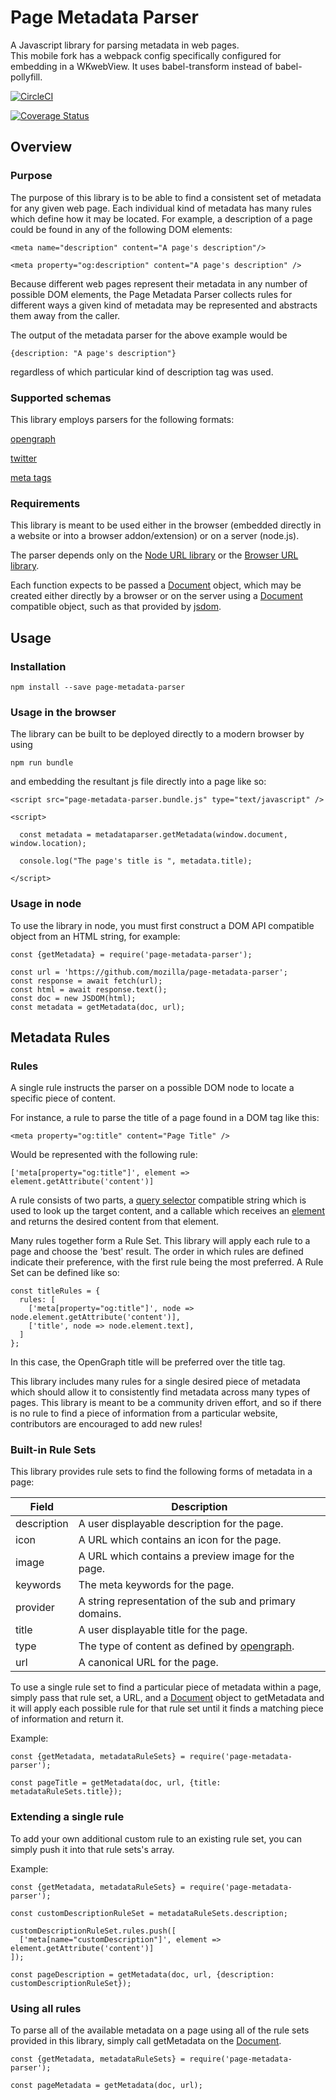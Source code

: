 # Page Metadata Parser
A Javascript library for parsing metadata in web pages.  
This mobile fork has a webpack config specifically configured for embedding in a WKwebView. It uses babel-transform instead of babel-pollyfill. 

[![CircleCI](https://circleci.com/gh/mozilla/page-metadata-parser.svg?style=svg)](https://circleci.com/gh/mozilla/page-metadata-parser)

[![Coverage Status](https://coveralls.io/repos/github/mozilla/page-metadata-parser/badge.svg?branch=master)](https://coveralls.io/github/mozilla/page-metadata-parser?branch=master)

## Overview

### Purpose

The purpose of this library is to be able to find a consistent set of metadata for any given web page.  Each individual kind of metadata has many rules which define how it may be located.  For example, a description of a page could be found in any of the following DOM elements:

    <meta name="description" content="A page's description"/>

    <meta property="og:description" content="A page's description" />

Because different web pages represent their metadata in any number of possible DOM elements, the Page Metadata Parser collects rules for different ways a given kind of metadata may be represented and abstracts them away from the caller.

The output of the metadata parser for the above example would be

    {description: "A page's description"}

regardless of which particular kind of description tag was used.

### Supported schemas

This library employs parsers for the following formats:

[opengraph](http://ogp.me/)

[twitter](https://dev.twitter.com/cards/markup)

[meta tags](https://developer.mozilla.org/en/docs/Web/HTML/Element/meta)

### Requirements

This library is meant to be used either in the browser (embedded directly in a website or into a browser addon/extension) or on a server (node.js).

The parser depends only on the [Node URL library](https://nodejs.org/api/url.html) or the [Browser URL library](https://developer.mozilla.org/en-US/docs/Web/API/Document/URL). 

Each function expects to be passed a [Document](https://developer.mozilla.org/en-US/docs/Web/API/Document) object, which may be created either directly by a browser or on the server using a [Document](https://developer.mozilla.org/en-US/docs/Web/API/Document) compatible object, such as that provided by [jsdom](https://github.com/tmpvar/jsdom).

## Usage

### Installation

    npm install --save page-metadata-parser

### Usage in the browser

The library can be built to be deployed directly to a modern browser by using

    npm run bundle

and embedding the resultant js file directly into a page like so:

    <script src="page-metadata-parser.bundle.js" type="text/javascript" />

    <script>

      const metadata = metadataparser.getMetadata(window.document, window.location);

      console.log("The page's title is ", metadata.title);

    </script>

### Usage in node

To use the library in node, you must first construct a DOM API compatible object from an HTML string, for example:

    const {getMetadata} = require('page-metadata-parser');

    const url = 'https://github.com/mozilla/page-metadata-parser';
    const response = await fetch(url);
    const html = await response.text();
    const doc = new JSDOM(html);
    const metadata = getMetadata(doc, url);

## Metadata Rules

### Rules

A single rule instructs the parser on a possible DOM node to locate a specific piece of content.  

For instance, a rule to parse the title of a page found in a DOM tag like this:

    <meta property="og:title" content="Page Title" />

Would be represented with the following rule:

    ['meta[property="og:title"]', element => element.getAttribute('content')]

A rule consists of two parts, a [query selector](https://developer.mozilla.org/en-US/docs/Web/API/Document/querySelector) compatible string which is used to look up the target content, and a callable which receives an [element](https://developer.mozilla.org/en-US/docs/Web/API/Element) and returns the desired content from that element.

Many rules together form a Rule Set.  This library will apply each rule to a page and choose the 'best' result.  The order in which rules are defined indicate their preference, with the first rule being the most preferred.  A Rule Set can be defined like so:

    const titleRules = {
      rules: [
        ['meta[property="og:title"]', node => node.element.getAttribute('content')],
        ['title', node => node.element.text],
      ]
    };

In this case, the OpenGraph title will be preferred over the title tag.

This library includes many rules for a single desired piece of metadata which should allow it to consistently find metadata across many types of pages.  This library is meant to be a community driven effort, and so if there is no rule to find a piece of information from a particular website, contributors are encouraged to add new rules!

### Built-in Rule Sets 

This library provides rule sets to find the following forms of metadata in a page:

Field | Description
--- | ---
description | A user displayable description for the page.
icon | A URL which contains an icon for the page.
image | A URL which contains a preview image for the page.
keywords | The meta keywords for the page.
provider | A string representation of the sub and primary domains.
title | A user displayable title for the page.
type | The type of content as defined by [opengraph](http://ogp.me/#types).
url | A canonical URL for the page.

To use a single rule set to find a particular piece of metadata within a page, simply pass that rule set, a URL,  and a [Document](https://developer.mozilla.org/en-US/docs/Web/API/Document) object to getMetadata and it will apply each possible rule for that rule set until it finds a matching piece of information and return it.

Example:

    const {getMetadata, metadataRuleSets} = require('page-metadata-parser');

    const pageTitle = getMetadata(doc, url, {title: metadataRuleSets.title});


### Extending a single rule

To add your own additional custom rule to an existing rule set, you can simply push it into that rule sets's array.

Example:

    const {getMetadata, metadataRuleSets} = require('page-metadata-parser');

    const customDescriptionRuleSet = metadataRuleSets.description;

    customDescriptionRuleSet.rules.push([
      ['meta[name="customDescription"]', element => element.getAttribute('content')]
    ]);

    const pageDescription = getMetadata(doc, url, {description: customDescriptionRuleSet});


### Using all rules

To parse all of the available metadata on a page using all of the rule sets provided in this library, simply call getMetadata on the [Document](https://developer.mozilla.org/en-US/docs/Web/API/Document).

    const {getMetadata, metadataRuleSets} = require('page-metadata-parser');

    const pageMetadata = getMetadata(doc, url);
